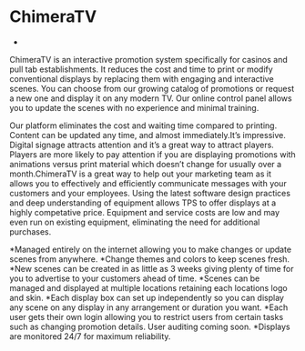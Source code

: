 # ChimeraTV
- 
ChimeraTV is an interactive promotion system specifically for casinos and pull tab establishments. It reduces the cost and time to print or modify conventional displays by replacing them with engaging and interactive scenes. You can choose from our growing catalog of promotions or request a new one and display it on any modern TV. Our online control panel allows you to update the scenes with no experience and minimal training.

Our platform eliminates the cost and waiting time compared to printing. Content can be updated any time, and almost immediately.It’s impressive. Digital signage attracts attention and it’s a great way to attract players. Players are more likely to pay attention if you are displaying promotions with animations versus print material which doesn’t change for usually over a month.ChimeraTV is a great way to help out your marketing team as it allows you to effectively and efficiently communicate messages with your customers and your employees. Using the latest software design practices and deep understanding of equipment allows TPS to offer displays at a highly competative price. Equipment and service costs are low and may even run on existing equipment, eliminating the need for additional purchases.

*Managed entirely on the internet allowing you to make changes or update scenes from anywhere.
*Change themes and colors to keep scenes fresh.
*New scenes can be created in as little as 3 weeks giving plenty of time for you to advertise to your customers ahead of time.
*Scenes can be managed and displayed at multiple locations retaining each locations logo and skin.
*Each display box can set up independently so you can display any scene on any display in any arrangement or duration you want.
*Each user gets their own login allowing you to restrict users from certain tasks such as changing promotion details. User auditing coming soon.
*Displays are monitored 24/7 for maximum reliability.
